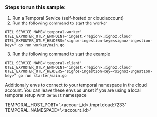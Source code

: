 ### Steps to run this sample:
1) Run a Temporal Service (self-hosted or cloud account)
2) Run the following command to start the worker
```
OTEL_SERVICE_NAME='temporal-worker' OTEL_EXPORTER_OTLP_ENDPOINT='ingest.<region>.signoz.cloud' OTEL_EXPORTER_OTLP_HEADERS="signoz-ingestion-key=<signoz-ingestion-key>" go run worker/main.go
```
3) Run the following command to start the example
```
OTEL_SERVICE_NAME='temporal-client' OTEL_EXPORTER_OTLP_ENDPOINT='ingest.<region>.signoz.cloud' OTEL_EXPORTER_OTLP_HEADERS="signoz-ingestion-key=<signoz-ingestion-key>" go run starter/main.go
```

Additionally envs to connect to your temporal namespace in the cloud account. You can leave these envs as unset if you are using a local temporal setup with `default` namespace

TEMPORAL_HOST_PORT='<namespace>.<account_id>.tmprl.cloud:7233'
TEMPORAL_NAMESPACE='<namespace>.<account_id>'